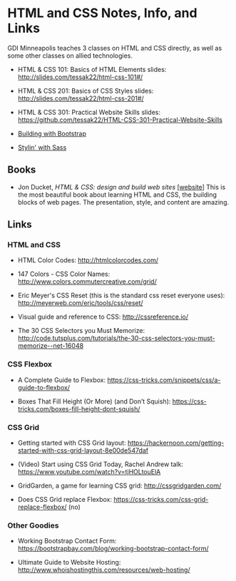 # HTML and CSS Notes, Info, and Links

GDI Minneapolis teaches 3 classes on HTML and CSS directly, as well as
some other classes on allied technologies.

* HTML &amp; CSS 101: Basics of HTML Elements slides: <http://slides.com/tessak22/html-css-101#/>
* HTML &amp; CSS 201: Basics of CSS Styles slides: <http://slides.com/tessak22/html-css-201#/>
* HTML &amp; CSS 301: Practical Website Skills slides: <https://github.com/tessak22/HTML-CSS-301-Practical-Website-Skills>

* [Building with Bootstrap](BuildingWithBootstrap.md)
* [Stylin' with Sass](StylinWithSass.md)

## Books

* Jon Ducket, _HTML &amp; CSS: design and build web sites_ [[website](http://www.htmlandcssbook.com/)] This is the most beautiful book about learning HTML and CSS, the building blocks of web pages. The presentation, style, and content are amazing.

## Links

### HTML and CSS

* HTML Color Codes: <http://htmlcolorcodes.com/>

* 147 Colors - CSS Color Names: <http://www.colors.commutercreative.com/grid/>

* Eric Meyer's CSS Reset (this is the standard css reset everyone
  uses): <http://meyerweb.com/eric/tools/css/reset/>

* Visual guide and reference to CSS: <http://cssreference.io/>

* The 30 CSS Selectors you Must Memorize: <http://code.tutsplus.com/tutorials/the-30-css-selectors-you-must-memorize--net-16048>

### CSS Flexbox

* A Complete Guide to
  Flexbox: <https://css-tricks.com/snippets/css/a-guide-to-flexbox/>

* Boxes That Fill Height (Or More) (and Don’t Squish): <https://css-tricks.com/boxes-fill-height-dont-squish/>


### CSS Grid

* Getting started with CSS Grid
  layout:
  <https://hackernoon.com/getting-started-with-css-grid-layout-8e00de547daf>

* (Video) Start using CSS Grid Today, Rachel Andrew
  talk: <https://www.youtube.com/watch?v=tjHOLtouElA>

* GridGarden, a game for learning CSS grid: <http://cssgridgarden.com/>

* Does CSS Grid replace
  Flexbox: <https://css-tricks.com/css-grid-replace-flexbox/> (no)

### Other Goodies

* Working Bootstrap Contact
  Form:
  <https://bootstrapbay.com/blog/working-bootstrap-contact-form/>

* Ultimate Guide to Website
  Hosting: <http://www.whoishostingthis.com/resources/web-hosting/>
